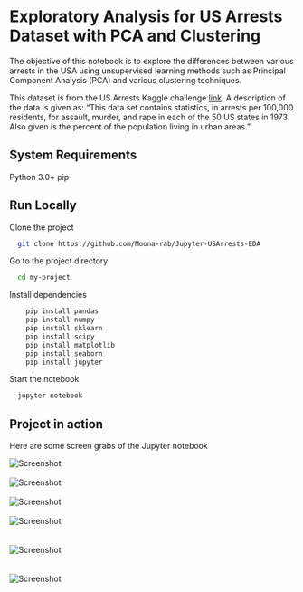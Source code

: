 # Exploratory Analysis for US Arrests Dataset with PCA and Clustering

The objective of this notebook is to explore the differences between various arrests in the USA using unsupervised learning methods such as Principal Component Analysis (PCA) and various clustering techniques.

This dataset is from the US Arrests Kaggle challenge [link](https://www.kaggle.com/datasets/kurohana/usarrets). A description of the data is given as: “This data set contains statistics, in arrests per 100,000 residents, for assault, murder, and rape in each of the 50 US states in 1973. Also given is the percent of the population living in urban areas.”

## System Requirements
Python 3.0+
pip

## Run Locally

Clone the project

```bash
  git clone https://github.com/Moona-rab/Jupyter-USArrests-EDA
```

Go to the project directory

```bash
  cd my-project
```

Install dependencies

```bash
    pip install pandas
    pip install numpy
    pip install sklearn
    pip install scipy
    pip install matplotlib
    pip install seaborn
    pip install jupyter
```

Start the notebook

```bash
  jupyter notebook
```

## Project in action

Here are some screen grabs of the Jupyter notebook

![Screenshot](https://github.com/Moona-rab/Jupyter-USArrests-EDA/blob/main/Images/US_Arrests_1.png)
</br></br>
![Screenshot](https://github.com/Moona-rab/Jupyter-USArrests-EDA/blob/main/Images/US_Arrests_2.png)
</br></br>
![Screenshot](https://github.com/Moona-rab/Jupyter-USArrests-EDA/blob/main/Images/US_Arrests_3.png)
</br></br>
![Screenshot](https://github.com/Moona-rab/Jupyter-USArrests-EDA/blob/main/Images/US_Arrests_4.png)
</br></br>  
![Screenshot](https://github.com/Moona-rab/Jupyter-USArrests-EDA/blob/main/Images/US_Arrests_5.png)
</br></br>  
![Screenshot](https://github.com/Moona-rab/Jupyter-USArrests-EDA/blob/main/Images/US_Arrests_6.png)

